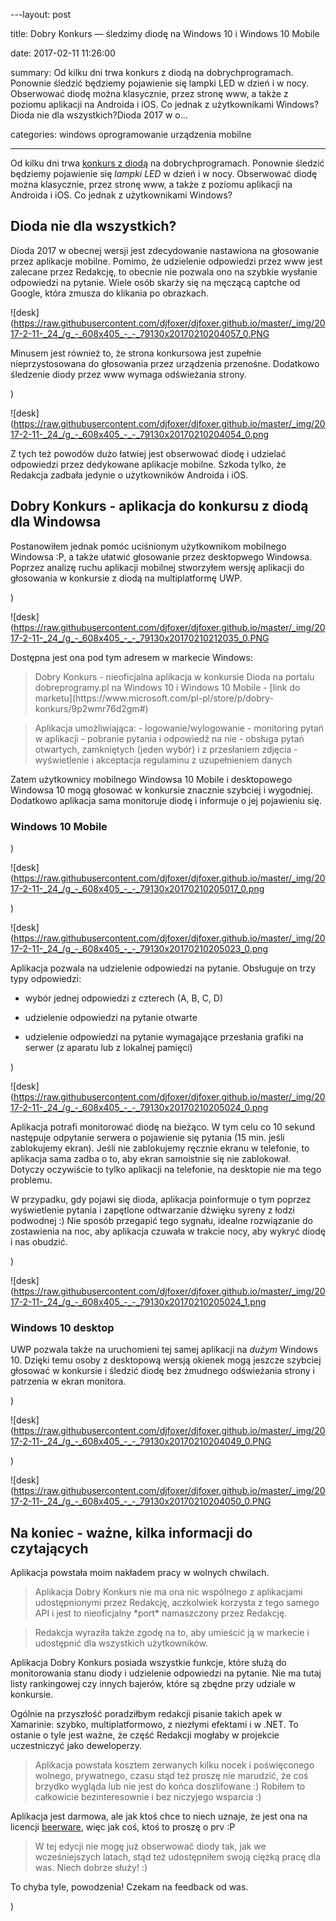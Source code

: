 ﻿---layout:     post

title:      Dobry Konkurs — śledzimy diodę na Windows 10 i Windows 10 Mobile

date:       2017-02-11 11:26:00

summary:    Od kilku dni trwa konkurs z diodą na dobrychprogramach. Ponownie śledzić będziemy pojawienie się lampki LED w dzień i w nocy. Obserwować diodę można klasycznie, przez stronę www, a także z poziomu aplikacji na Androida i iOS. Co jednak z użytkownikami Windows?Dioda nie dla  wszystkich?Dioda 2017 w o...

categories: windows oprogramowanie urządzenia mobilne

---




Od kilku dni trwa [konkurs z diodą](https://konkurs.dobreprogramy.pl/) na dobrychprogramach. Ponownie śledzić będziemy pojawienie się  *lampki LED*  w dzień i w nocy. Obserwować diodę można klasycznie, przez stronę www, a także z poziomu aplikacji na Androida i iOS. Co jednak z użytkownikami Windows?




## Dioda nie dla  wszystkich?




Dioda 2017 w obecnej wersji jest zdecydowanie nastawiona na głosowanie przez aplikacje mobilne. Pomimo, że udzielenie odpowiedzi przez www jest zalecane przez Redakcję, to obecnie nie pozwala ono na szybkie wysłanie odpowiedzi na pytanie. Wiele osób skarży się na męczącą captche od Google, która zmusza do klikania po obrazkach. 




![desk](https://raw.githubusercontent.com/djfoxer/djfoxer.github.io/master/_img/2017-2-11-_24_/g_-_608x405_-_-_79130x20170210204057_0.PNG




Minusem jest również to, że strona konkursowa jest zupełnie nieprzystosowana do głosowania przez urządzenia przenośne. Dodatkowo śledzenie diody przez www wymaga odświeżania strony.


)


![desk](https://raw.githubusercontent.com/djfoxer/djfoxer.github.io/master/_img/2017-2-11-_24_/g_-_608x405_-_-_79130x20170210204054_0.png






Z tych też powodów dużo łatwiej jest obserwować diodę i udzielać odpowiedzi przez dedykowane aplikacje mobilne. Szkoda tylko, że Redakcja zadbała jedynie o użytkowników Androida i iOS. 




## Dobry Konkurs - aplikacja do konkursu z diodą  dla Windowsa




Postanowiłem jednak pomóc uciśnionym użytkownikom mobilnego Windowsa :P, a także ułatwić głosowanie przez desktopwego Windowsa. Poprzez analizę ruchu aplikacji mobilnej stworzyłem wersję aplikacji do głosowania w konkursie z diodą na multiplatformę UWP.

)


![desk](https://raw.githubusercontent.com/djfoxer/djfoxer.github.io/master/_img/2017-2-11-_24_/g_-_608x405_-_-_79130x20170210212035_0.PNG





Dostępna jest ona pod tym adresem w markecie Windows:

<blockquote>

<p>Dobry Konkurs - nieoficjalna aplikacja w konkursie Dioda na portalu dobreprogramy.pl na Windows 10 i Windows 10 Mobile - [link do marketu](https://www.microsoft.com/pl-pl/store/p/dobry-konkurs/9p2wmr76d2gm#) </p>

</blockquote>

<blockquote>

<p>Aplikacja umożliwiająca:
- logowanie/wylogowanie
- monitoring pytań w aplikacji
- pobranie pytania i odpowiedź na nie
- obsługa pytań otwartych, zamkniętych (jeden wybór) i z przesłaniem zdjęcia
- wyświetlenie i akceptacja regulaminu z uzupełnieniem danych</p>

</blockquote>

 Zatem użytkownicy mobilnego Windowsa 10 Mobile i desktopowego Windowsa 10 mogą głosować w konkursie znacznie szybciej i wygodniej. Dodatkowo aplikacja sama monitoruje diodę i informuje o jej pojawieniu się.




### Windows 10 Mobile




)


![desk](https://raw.githubusercontent.com/djfoxer/djfoxer.github.io/master/_img/2017-2-11-_24_/g_-_608x405_-_-_79130x20170210205017_0.png




)


![desk](https://raw.githubusercontent.com/djfoxer/djfoxer.github.io/master/_img/2017-2-11-_24_/g_-_608x405_-_-_79130x20170210205023_0.png




Aplikacja pozwala na udzielenie odpowiedzi na pytanie. Obsługuje on trzy typy odpowiedzi:



  * wybór jednej odpowiedzi z czterech (A, B, C, D)




  * udzielenie odpowiedzi na pytanie otwarte




  * udzielenie odpowiedzi na pytanie wymagające przesłania grafiki na serwer (z aparatu lub z lokalnej pamięci)






)


![desk](https://raw.githubusercontent.com/djfoxer/djfoxer.github.io/master/_img/2017-2-11-_24_/g_-_608x405_-_-_79130x20170210205024_0.png




Aplikacja potrafi monitorować diodę na bieżąco. W tym celu co 10 sekund następuje odpytanie serwera o pojawienie się pytania (15 min. jeśli zablokujemy ekran). Jeśli nie zablokujemy ręcznie ekranu w telefonie, to aplikacja sama zadba o to, aby ekran samoistnie się nie zablokował. Dotyczy oczywiście to tylko aplikacji na telefonie, na desktopie nie ma tego problemu. 

W przypadku, gdy pojawi się dioda, aplikacja poinformuje o tym poprzez wyświetlenie pytania i zapętlone odtwarzanie dźwięku syreny z łodzi podwodnej :) Nie sposób przegapić tego sygnału, idealne rozwiązanie do zostawienia na noc, aby aplikacja czuwała w trakcie nocy, aby wykryć diodę i nas obudzić.

)


![desk](https://raw.githubusercontent.com/djfoxer/djfoxer.github.io/master/_img/2017-2-11-_24_/g_-_608x405_-_-_79130x20170210205024_1.png







### Windows 10 desktop




UWP pozwala także na uruchomieni tej samej aplikacji na  *dużym*  Windows 10. Dzięki temu osoby z desktopową wersją okienek mogą jeszcze szybciej głosować w konkursie i śledzić diodę bez żmudnego odświeżania strony i patrzenia w ekran monitora.

)


![desk](https://raw.githubusercontent.com/djfoxer/djfoxer.github.io/master/_img/2017-2-11-_24_/g_-_608x405_-_-_79130x20170210204049_0.PNG




)


![desk](https://raw.githubusercontent.com/djfoxer/djfoxer.github.io/master/_img/2017-2-11-_24_/g_-_608x405_-_-_79130x20170210204050_0.PNG







## Na koniec - ważne, kilka informacji do czytających



Aplikacja powstała moim nakładem pracy w wolnych chwilach.

<blockquote>

<p>Aplikacja Dobry Konkurs nie ma ona nic wspólnego z aplikacjami udostępnionymi przez Redakcję, aczkolwiek korzysta z tego samego API i jest to nieoficjalny  *port*  namaszczony przez Redakcję.</p>

</blockquote> 

<blockquote>

<p>Redakcja wyraziła także zgodę na to, aby umieścić ją w markecie i udostępnić dla wszystkich użytkowników.</p>

</blockquote>

Aplikacja Dobry Konkurs posiada wszystkie funkcje, które służą do monitorowania stanu diody i udzielenie odpowiedzi na pytanie. Nie ma tutaj listy rankingowej czy innych bajerów, które są zbędne przy udziale w konkursie.

Ogólnie na przyszłość poradziłbym redakcji pisanie takich apek w Xamarinie: szybko, multiplatformowo, z niezłymi efektami i w .NET. To ostanie o tyle jest ważne, że część Redakcji mogłaby w projekcie uczestniczyć jako deweloperzy. 

<blockquote>

<p>Aplikacja powstała kosztem zerwanych kilku nocek i poświęconego wolnego, prywatnego, czasu stąd też proszę nie marudzić, że coś brzydko wygląda lub nie jest do końca doszlifowane :) Robiłem to całkowicie bezinteresownie i bez niczyjego wsparcia :)</p>

</blockquote>

Aplikacja jest darmowa, ale jak ktoś chce to niech uznaje, że jest ona na licencji [beerware](https://pl.wikipedia.org/wiki/Beerware), więc jak coś, ktoś to proszę o prv :P 

<blockquote>

<p>W tej edycji nie mogę już obserwować diody tak, jak we wcześniejszych latach, stąd też udostępniłem swoją ciężką pracę dla was. Niech dobrze służy! :)</p>

</blockquote>

To chyba tyle, powodzenia! Czekam na feedback od was. 


)